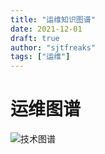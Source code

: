 ```yaml
---
title: "运维知识图谱"
date: 2021-12-01
draft: true
author: "sjtfreaks"
tags: ["运维"]
---
```


# 运维图谱

![技术图谱](/images/yunwei.jpg)